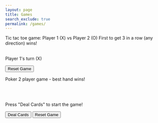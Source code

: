 ```yaml
---
layout: page
title: Games
search_exclude: true
permalink: /games/
---
```


Tic tac toe game:
Player 1 (X) vs Player 2 (O)
First to get 3 in a row (any direction) wins!

<table id="ticTacToeBoard"></table>
<p id="gameStatus">Player 1's turn (X)</p>
<button onclick="resetGame()">Reset Game</button>

<script>
let board, currentPlayer, gameActive, movesMade;

function createBoard() {
  board = Array(3).fill().map(() => Array(3).fill(''));
  currentPlayer = 'X';
  gameActive = true;
  movesMade = 0;
  document.getElementById("gameStatus").textContent = "Player 1's turn (X)";
  renderBoard();
}

function renderBoard() {
  let tableHTML = '';
  for (let i = 0; i < 3; i++) {
    tableHTML += '<tr>';
    for (let j = 0; j < 3; j++) {
      tableHTML += `<td onclick="handleClick(${i}, ${j})" style="width: 50px; height: 50px; text-align: center; font-size: 24px;">${board[i][j]}</td>`;
    }
    tableHTML += '</tr>';
  }
  document.getElementById("ticTacToeBoard").innerHTML = tableHTML;
}

function handleClick(row, col) {
  if (board[row][col] === '' && gameActive) {
    board[row][col] = currentPlayer;
    movesMade++;
    renderBoard();
    checkWinner();
    switchPlayer();
  }
}

function switchPlayer() {
  if (gameActive) {
    currentPlayer = currentPlayer === 'X' ? 'O' : 'X';
    document.getElementById("gameStatus").textContent = `Player ${currentPlayer === 'X' ? 1 : 2}'s turn (${currentPlayer})`;
  }
}

function checkWinner() {
  const winConditions = [
    [[0, 0], [0, 1], [0, 2]], // Row 1
    [[1, 0], [1, 1], [1, 2]], // Row 2
    [[2, 0], [2, 1], [2, 2]], // Row 3
    [[0, 0], [1, 0], [2, 0]], // Col 1
    [[0, 1], [1, 1], [2, 1]], // Col 2
    [[0, 2], [1, 2], [2, 2]], // Col 3
    [[0, 0], [1, 1], [2, 2]], // Diagonal 1
    [[0, 2], [1, 1], [2, 0]]  // Diagonal 2
  ];

  for (let condition of winConditions) {
    const [a, b, c] = condition;
    if (board[a[0]][a[1]] !== '' && board[a[0]][a[1]] === board[b[0]][b[1]] && board[a[0]][a[1]] === board[c[0]][c[1]]) {
      document.getElementById("gameStatus").textContent = `Player ${currentPlayer === 'X' ? 1 : 2} wins!`;
      gameActive = false;
      return;
    }
  }

  if (movesMade === 9) {
    document.getElementById("gameStatus").textContent = "It's a draw!";
    gameActive = false;
  }
}

function resetGame() {
  createBoard();
}

createBoard();
</script>

Poker 2 player game - best hand wins!
<table id="player1Cards"></table>
<table id="player2Cards"></table>
<table id="communityCards"></table>
<p id="gameStatus">Press "Deal Cards" to start the game!</p>
<button onclick="dealCards()">Deal Cards</button>
<button onclick="resetGame()">Reset Game</button>

<script>
let deck, player1Hand, player2Hand, communityCards;

// Initialize deck and shuffle it
function createDeck() {
  const suits = ['Hearts', 'Diamonds', 'Clubs', 'Spades'];
  const ranks = ['2', '3', '4', '5', '6', '7', '8', '9', '10', 'J', 'Q', 'K', 'A'];
  deck = [];
  
  for (let suit of suits) {
    for (let rank of ranks) {
      deck.push(`${rank} of ${suit}`);
    }
  }
  
  // Shuffle the deck
  deck.sort(() => Math.random() - 0.5);
}

function dealCards() {
  createDeck();
  player1Hand = [deck.pop(), deck.pop()];
  player2Hand = [deck.pop(), deck.pop()];
  communityCards = [deck.pop(), deck.pop(), deck.pop(), deck.pop(), deck.pop()];

  renderCards();
  document.getElementById('gameStatus').textContent = "Cards dealt! Check the hands.";
}

function renderCards() {
  // Render player 1's hand
  let player1HTML = '<tr><td>Player 1 Cards</td>';
  for (let card of player1Hand) {
    player1HTML += `<td>${card}</td>`;
  }
  player1HTML += '</tr>';
  document.getElementById("player1Cards").innerHTML = player1HTML;

  // Render player 2's hand
  let player2HTML = '<tr><td>Player 2 Cards</td>';
  for (let card of player2Hand) {
    player2HTML += `<td>${card}</td>`;
  }
  player2HTML += '</tr>';
  document.getElementById("player2Cards").innerHTML = player2HTML;

  // Render community cards
  let communityHTML = '<tr><td>Community Cards</td>';
  for (let card of communityCards) {
    communityHTML += `<td>${card}</td>`;
  }
  communityHTML += '</tr>';
  document.getElementById("communityCards").innerHTML = communityHTML;
}

function resetGame() {
  document.getElementById("gameStatus").textContent = "Press 'Deal Cards' to start the game!";
  document.getElementById("player1Cards").innerHTML = "";
  document.getElementById("player2Cards").innerHTML = "";
  document.getElementById("communityCards").innerHTML = "";
}

dealCards();
</script>
